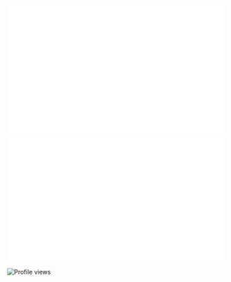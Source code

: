 
![](https://raw.githubusercontent.com/DevElkami/github-stats/master/generated/overview.svg)
![](https://raw.githubusercontent.com/DevElkami/github-stats/master/generated/languages.svg)

![Profile views](https://gpvc.arturio.dev/DevElkami)
